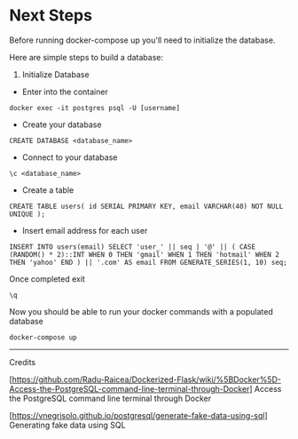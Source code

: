 # Next Steps
Before running docker-compose up you'll need to initialize the database.

Here are simple steps to build a database:

1. Initialize Database

+ Enter into the container

`docker exec -it postgres psql -U [username]`

+ Create your database

`CREATE DATABASE <database_name>`

+ Connect to your database

`\c <database_name>`

+ Create a table

`CREATE TABLE users( id SERIAL PRIMARY KEY, email VARCHAR(40) NOT NULL UNIQUE );`

+ Insert email address for each user

`INSERT INTO users(email) SELECT 'user_' || seq | '@' || ( CASE (RANDOM() * 2)::INT WHEN 0 THEN 'gmail' WHEN 1 THEN 'hotmail' WHEN 2 THEN 'yahoo' END ) || '.com' AS email FROM GENERATE_SERIES(1, 10) seq;`

Once completed exit

`\q`

Now you should be able to run your docker commands with a populated database

`docker-compose up`

***
Credits

[https://github.com/Radu-Raicea/Dockerized-Flask/wiki/%5BDocker%5D-Access-the-PostgreSQL-command-line-terminal-through-Docker] Access the PostgreSQL command line terminal through Docker

[https://vnegrisolo.github.io/postgresql/generate-fake-data-using-sql] Generating fake data using SQL